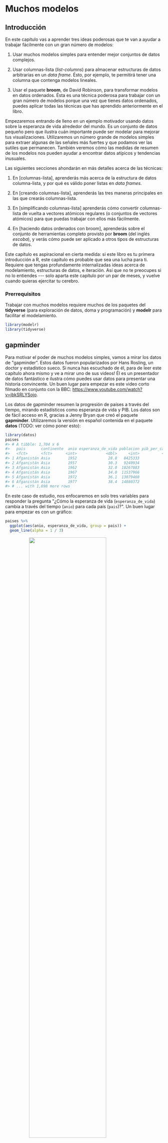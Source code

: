 
# Muchos modelos

## Introducción

En este capítulo vas a aprender tres ideas poderosas que te van a ayudar a trabajar fácilmente con un gran número de modelos:

1.  Usar muchos modelos simples para entender mejor conjuntos de datos complejos.

1.  Usar columnas-lista (_list-columns_) para almacenar estructuras de datos arbitrarias en un _data frame_.
    Ésto, por ejemplo, te permitirá tener una columna que contenga modelos lineales.
   
1.  Usar el paquete __broom__, de David Robinson, para transformar modelos en datos ordenados.
    Ésta es una técnica poderosa para trabajar con un gran número de modelos
    porque una vez que tienes datos ordenados, puedes aplicar todas las técnicas que 
    has aprendido anteriormente en el libro.

Empezaremos entrando de lleno en un ejemplo motivador usando datos sobre la esperanza de vida alrededor del mundo. Es un conjunto de datos pequeño pero que ilustra cuán importante puede ser modelar para mejorar tus visualizaciones. Utilizaremos un número grande de modelos simples para extraer algunas de las señales más fuertes y que podamos ver las sutiles que permanecen. También veremos cómo las medidas de resumen de los modelos nos pueden ayudar a encontrar datos atípicos y tendencias inusuales.

Las siguientes secciones ahondarán en más detalles acerca de las técnicas:

1. En [columnas-lista], aprenderás más acerca de la estructura de datos columna-lista,
   y por qué es válido poner listas en _data frames_.
   
1. En [creando columnas-lista], aprenderás las tres maneras principales en las que 
   crearás columnas-lista.
   
1. En [simplificando columnas-lista] aprenderás cómo convertir columnas-lista de vuelta
   a vectores atómicos regulares (o conjuntos de vectores atómicos) para que puedas trabajar
   con ellos más fácilmente.
   
1. En [haciendo datos ordenados con broom], aprenderás sobre el conjunto de herramientas completo
   provisto por __broom__ (del inglés _escoba_), y verás cómo puede ser aplicado a otros tipos de 
   estructuras de datos.

Este capítulo es aspiracional en cierta medida: si este libro es tu primera introducción a R, este capítulo es probable que sea una lucha para ti. Requiere que tengas profundamente internalizadas ideas acerca de modelamiento, estructuras de datos, e iteración. Así que no te preocupes si no lo entiendes --- solo aparta este capítulo por un par de meses, y vuelve cuando quieras ejercitar tu cerebro.

### Prerrequisitos

Trabajar con muchos modelos requiere muchos de los paquetes del __tidyverse__ (para exploración de datos, doma y programación) y __modelr__ para facilitar el modelamiento.


```r
library(modelr)
library(tidyverse)
```

## gapminder

Para motivar el poder de muchos modelos simples, vamos a mirar los datos de "gapminder". Estos datos fueron popularizados por Hans Rosling, un doctor y estadístico sueco. Si nunca has escuchado de él, para de leer este capítulo ahora mismo y ve a mirar uno de sus videos! Él es un presentador de datos fantástico e ilustra cómo puedes usar datos para presentar una historia convincente. Un buen lugar para empezar es este video corto filmado en conjunto con la BBC: <https://www.youtube.com/watch?v=jbkSRLYSojo>.

Los datos de gapminder resumen la progresión de países a través del tiempo, mirando estadísticos como esperanza de vida y PIB. Los datos son de fácil acceso en R, gracias a Jenny Bryan que creó el paquete __gapminder__. Utilizaremos la versión en español contenida en el paquete __datos__ (TODO: ver cómo poner esto):


```r
library(datos)
paises
#> # A tibble: 1,704 x 6
#>   pais       continente  anio esperanza_de_vida poblacion pib_per_capita
#>   <fct>      <fct>      <int>             <dbl>     <int>          <dbl>
#> 1 Afganistán Asia        1952              28.8   8425333           779.
#> 2 Afganistán Asia        1957              30.3   9240934           821.
#> 3 Afganistán Asia        1962              32.0  10267083           853.
#> 4 Afganistán Asia        1967              34.0  11537966           836.
#> 5 Afganistán Asia        1972              36.1  13079460           740.
#> 6 Afganistán Asia        1977              38.4  14880372           786.
#> # ... with 1,698 more rows
```

En este caso de estudio, nos enfocaremos en solo tres variables para responder la pregunta "¿Cómo la esperanza de vida (`esperanza_de_vida`) cambia a través del tiempo (`anio`) para cada país (`pais`)?". Un buen lugar para empezar es con un gráfico:


```r
paises %>%
  ggplot(aes(anio, esperanza_de_vida, group = pais)) +
  geom_line(alpha = 1 / 3)
```

<img src="model-many_files/figure-html/unnamed-chunk-3-1.png" width="70%" style="display: block; margin: auto;" />

Es un conjunto de datos pequeño: solo tiene ~1,700 observaciones y 3 variables. Pero aún así es difícil ver qué está pasando! En general, parece que la esperanza de vida ha estado mejorando en forma constante. Sin embargo, si miras de cerca, puedes notar algunos países que no siguen este patrón. ¿Cómo podemos hacer que esos países se vean más fácilmente?

Una forma es usar el mismo enfoque que en el último capítulo: hay una señal fuerte (en general crecimiento lineal) que hace difícil ver tendencias más sutiles. Separaremos estos factores estimando un modelo con una tendencia lineal. El modelo captura el crecimiento estable en el tiempo, y los residuos mostrarán lo que queda fuera.

Ya sabes cómo hacer eso si tenemos un solo país:


```r
nz <- filter(paises, pais == "Nueva Zelandia")
nz %>%
  ggplot(aes(anio, esperanza_de_vida)) +
  geom_line() +
  ggtitle("Datos completos = ")

nz_mod <- lm(esperanza_de_vida ~ anio, data = nz)
nz %>%
  add_predictions(nz_mod) %>%
  ggplot(aes(anio, pred)) +
  geom_line() +
  ggtitle("Tendencia lineal + ")

nz %>%
  add_residuals(nz_mod) %>%
  ggplot(aes(anio, resid)) +
  geom_hline(yintercept = 0, colour = "white", size = 3) +
  geom_line() +
  ggtitle("Patrón restante")
```

<img src="model-many_files/figure-html/unnamed-chunk-4-1.png" width="33%" /><img src="model-many_files/figure-html/unnamed-chunk-4-2.png" width="33%" /><img src="model-many_files/figure-html/unnamed-chunk-4-3.png" width="33%" />

¿Cómo podemos ajustar fácilmente ese modelo para cada país?

### Datos anidados

Te puedes imaginar copiando y pegando ese código múltiples veces; pero ya has aprendido una mejor forma! Extrae el código en común con una función y repítelo usando una función map (TODO: no me queda claro que tenga sentido poner que el nombre de esta función venga del inglés, y no sé si ponerla en cursiva) de __purrr__. Este problema se estructura un poco diferente respecto a lo que has visto antes. En lugar de repetir una acción por cada variable, queremos repetirla para cada país, un subconjunto de filas. Para hacer eso, necesitamos una nueva estructura de datos: el __*data frame* anidado__ (_nested data frame_). Para crear un _data frame_ anidado empezamos con un _data frame_ agrupado, y lo "anidamos":


```r
por_pais <- paises %>%
  group_by(pais, continente) %>%
  nest()

por_pais
#> # A tibble: 142 x 3
#>   pais       continente data             
#>   <fct>      <fct>      <list>           
#> 1 Afganistán Asia       <tibble [12 × 4]>
#> 2 Albania    Europa     <tibble [12 × 4]>
#> 3 Argelia    África     <tibble [12 × 4]>
#> 4 Angola     África     <tibble [12 × 4]>
#> 5 Argentina  Américas   <tibble [12 × 4]>
#> 6 Australia  Oceanía    <tibble [12 × 4]>
#> # ... with 136 more rows
```

(Estoy haciendo un poco de trampa agrupando por `continente` y `pais` al mismo tiempo. Dado el `pais`, `continente` es fijo, así que no agrega ningún grupo más, pero es una forma fácil de llevarnos una variable adicional para el camino.)

Ésto crea un _data frame_ que tiene una fila por grupo (por país), y una columna bastante inusual: `data`. `data` es una lista de _data frames_ (o _tibbles_, para ser precisos). Esto parece una idea un poco loca: tenemos un _data frame_ con una columna que es una lista de otros _data frames_! Explicaré brevemente por qué pienso que es una buena idea.

La columna `data` es un poco difícil de examinar porque es una lista moderadamente complicada, y todavía estamos trabajando para tener buenas herramientas para explorar estos objetos. Desafortunadamente usar `str()` no es recomendable porque usualmente producirá un _output_ (salida de código) muy extenso. Pero si extraes un solo elemento de la columna `data` verás que contiene todos los datos para ese país (en este caso, Afganistán).


```r
por_pais$data[[1]]
#> # A tibble: 12 x 4
#>    anio esperanza_de_vida poblacion pib_per_capita
#>   <int>             <dbl>     <int>          <dbl>
#> 1  1952              28.8   8425333           779.
#> 2  1957              30.3   9240934           821.
#> 3  1962              32.0  10267083           853.
#> 4  1967              34.0  11537966           836.
#> 5  1972              36.1  13079460           740.
#> 6  1977              38.4  14880372           786.
#> # ... with 6 more rows
```

Nota la diferencia entre un _data frame_ agrupado estándar y un _data frame_ anidado: en un _data frame_ agrupado, cada fila es una observación; en un _data frame_ anidado, cada fila es un grupo. Otra forma de pensar en un conjunto de datos anidado es que ahora tenemos una meta-observación: una fila que representa todo el transcurso de tiempo para un país, en lugar de solo un punto en el tiempo.

### Columnas-lista

Ahora que tenemos nuestro _data frame_ anidado, estamos en una buena posición para ajustar algunos modelos. Tenemos una función para ajustar modelos:


```r
modelo_pais <- function(df) {
  lm(esperanza_de_vida ~ anio, data = df)
}
```

Y queremos aplicarlo a cada _data frame_. Los _data frames_ están en una lista, así que podemos usar `purrr::map()` para aplicar `modelo_pais` a cada elemento:


```r
modelos <- map(por_pais$data, modelo_pais)
```

Sin embargo, en lugar de dejar la lista de modelos como un objeto suelto, creo que es mejor almacenarlo como una columna en el _data frame_ `por_pais`. Almacenar objetos relacionados en columnas es una parte clave del valor de los _data frames_, y por eso pienso que las columnas-lista son tan buena idea. En el transcurso de nuetro trabajo con estos países, vamos a tener muchas listas donde tenemos un elemento por país. ¿Por qué no almacenarlos todos juntos en un _data frame_?

En otras palabras, en lugar de crear un nuevo objeto en el entorno global, vamos a crear una nueva variable en el _data frame_ `por_pais`. Ese es un trabajo para `dplyr::mutate()`:


```r
por_pais <- por_pais %>%
  mutate(modelo = map(data, modelo_pais))
por_pais
#> # A tibble: 142 x 4
#>   pais       continente data              modelo  
#>   <fct>      <fct>      <list>            <list>  
#> 1 Afganistán Asia       <tibble [12 × 4]> <S3: lm>
#> 2 Albania    Europa     <tibble [12 × 4]> <S3: lm>
#> 3 Argelia    África     <tibble [12 × 4]> <S3: lm>
#> 4 Angola     África     <tibble [12 × 4]> <S3: lm>
#> 5 Argentina  Américas   <tibble [12 × 4]> <S3: lm>
#> 6 Australia  Oceanía    <tibble [12 × 4]> <S3: lm>
#> # ... with 136 more rows
```

Esto tiene una gran ventaja: como todos los objetos relacionados están almacenados juntos, no necesitas manualmente mantenerlos sincronizados cuando filtras o reordenas. La semántica del _data frame_ se ocupa de esto por ti:


```r
por_pais %>%
  filter(continente == "Europa")
#> # A tibble: 30 x 4
#>   pais                 continente data              modelo  
#>   <fct>                <fct>      <list>            <list>  
#> 1 Albania              Europa     <tibble [12 × 4]> <S3: lm>
#> 2 Austria              Europa     <tibble [12 × 4]> <S3: lm>
#> 3 Bélgica              Europa     <tibble [12 × 4]> <S3: lm>
#> 4 Bosnia y Herzegovina Europa     <tibble [12 × 4]> <S3: lm>
#> 5 Bulgaria             Europa     <tibble [12 × 4]> <S3: lm>
#> 6 Croacia              Europa     <tibble [12 × 4]> <S3: lm>
#> # ... with 24 more rows
por_pais %>%
  arrange(continente, pais)
#> # A tibble: 142 x 4
#>   pais         continente data              modelo  
#>   <fct>        <fct>      <list>            <list>  
#> 1 Argelia      África     <tibble [12 × 4]> <S3: lm>
#> 2 Angola       África     <tibble [12 × 4]> <S3: lm>
#> 3 Benin        África     <tibble [12 × 4]> <S3: lm>
#> 4 Botswana     África     <tibble [12 × 4]> <S3: lm>
#> 5 Burkina Faso África     <tibble [12 × 4]> <S3: lm>
#> 6 Burundi      África     <tibble [12 × 4]> <S3: lm>
#> # ... with 136 more rows
```

Si tu lista de _data frames_ y lista de modelos fueran objetos separados, tienes (TODO: acá usaría "tendrías" pero no es lo que usa el original) que acordarte de que cuando reordenas o seleccionas un subconjunto de un vector, necesitas reordenar o seleccionar el subconjunto de todos los demás para mantenerlos sincronizados. Si te olvidas, tu código va a seguir funcionando, pero va a devolver la respuesta equivocada!

### Desanidando

Previamente calculamos los residuos de un único modelo con un conjunto de datos también único. Ahora tenemos 142 _data frames_ y 142 modelos. Para calcular los residuos, necesitamos llamar a la función `add_residuals()` (del inglés _adicionar residuos_) con cada par modelo-datos:


```r
por_pais <- por_pais %>%
  mutate(
    residuos = map2(data, modelo, add_residuals)
  )
por_pais
#> # A tibble: 142 x 5
#>   pais       continente data              modelo   residuos         
#>   <fct>      <fct>      <list>            <list>   <list>           
#> 1 Afganistán Asia       <tibble [12 × 4]> <S3: lm> <tibble [12 × 5]>
#> 2 Albania    Europa     <tibble [12 × 4]> <S3: lm> <tibble [12 × 5]>
#> 3 Argelia    África     <tibble [12 × 4]> <S3: lm> <tibble [12 × 5]>
#> 4 Angola     África     <tibble [12 × 4]> <S3: lm> <tibble [12 × 5]>
#> 5 Argentina  Américas   <tibble [12 × 4]> <S3: lm> <tibble [12 × 5]>
#> 6 Australia  Oceanía    <tibble [12 × 4]> <S3: lm> <tibble [12 × 5]>
#> # ... with 136 more rows
```

¿Pero cómo puedes graficar una lista de _data frames_? En lugar de luchar para contestar esa pregunta, transformemos la lista de _data frames_ de vuelta en un _data frame_ regular. Previamente usamos `nest()` (del inglés _anidar_) para transformar un _data frame_ regular en uno anidado, y ahora desanidamos con `unnest()`:


```r
residuos <- unnest(por_pais, residuos)
residuos
#> # A tibble: 1,704 x 7
#>   pais   continente  anio esperanza_de_vi… poblacion pib_per_capita   resid
#>   <fct>  <fct>      <int>            <dbl>     <int>          <dbl>   <dbl>
#> 1 Afgan… Asia        1952             28.8   8425333           779. -1.11  
#> 2 Afgan… Asia        1957             30.3   9240934           821. -0.952 
#> 3 Afgan… Asia        1962             32.0  10267083           853. -0.664 
#> 4 Afgan… Asia        1967             34.0  11537966           836. -0.0172
#> 5 Afgan… Asia        1972             36.1  13079460           740.  0.674 
#> 6 Afgan… Asia        1977             38.4  14880372           786.  1.65  
#> # ... with 1,698 more rows
```

Nota que cada columna regular está repetida una vez por cada fila en la columna anidada. 

Ahora tenemos un _data frame_ regular, podemos graficar los residuos:


```r
residuos %>%
  ggplot(aes(anio, resid)) +
  geom_line(aes(group = pais), alpha = 1 / 3) +
  geom_smooth(se = FALSE)
#> `geom_smooth()` using method = 'gam' and formula 'y ~ s(x, bs = "cs")'
```

<img src="model-many_files/figure-html/unnamed-chunk-13-1.png" width="70%" style="display: block; margin: auto;" />

Separar facetas por continente es particularmente revelador:
 

```r
residuos %>%
  ggplot(aes(anio, resid, group = pais)) +
  geom_line(alpha = 1 / 3) +
  facet_wrap(~ continente)
```

<img src="model-many_files/figure-html/unnamed-chunk-14-1.png" width="70%" style="display: block; margin: auto;" />

Parece que hemos perdido algunos patrones suaves. También hay algo interesante pasando en África: vemos algunos residuos muy grandes lo que sugiere que nuestro modelo no está ajustando muy bien. Exploraremos más eso en la próxima sección, atacando el problema desde un ángulo un poco diferente.

### Calidad del modelo

En lugar de examinar los residuos del modelo, podríamos examinar algunas medidas generales de la calidad del modelo. Aprendiste cómo calcular algunas medidas específicas en el capítulo anterior. Aquí mostraremos un enfoque diferente usando el paquete __broom__. El paquete __broom__ provee un conjunto de funciones generales para transformar modelos en datos ordenados. Aquí utilizaremos `broom::glance()` (del inglés _vistazo_) para extraer algunas métricas de la calidad del modelo. Si lo aplicamos a un modelo, obtenemos un _data frame_ con una única fila:


```r
broom::glance(nz_mod)
#> # A tibble: 1 x 11
#>   r.squared adj.r.squared sigma statistic p.value    df logLik   AIC   BIC
#> *     <dbl>         <dbl> <dbl>     <dbl>   <dbl> <int>  <dbl> <dbl> <dbl>
#> 1     0.954         0.949 0.804      205. 5.41e-8     2  -13.3  32.6  34.1
#> # ... with 2 more variables: deviance <dbl>, df.residual <int>
```

Podemos usar `mutate()` y `unnest()` para crear un _data frame_ con una fila por cada país:


```r
por_pais %>%
  mutate(glance = map(modelo, broom::glance)) %>%
  unnest(glance)
#> # A tibble: 142 x 16
#>   pais  continente data  modelo residuos r.squared adj.r.squared sigma
#>   <fct> <fct>      <lis> <list> <list>       <dbl>         <dbl> <dbl>
#> 1 Afga… Asia       <tib… <S3: … <tibble…     0.948         0.942 1.22 
#> 2 Alba… Europa     <tib… <S3: … <tibble…     0.911         0.902 1.98 
#> 3 Arge… África     <tib… <S3: … <tibble…     0.985         0.984 1.32 
#> 4 Ango… África     <tib… <S3: … <tibble…     0.888         0.877 1.41 
#> 5 Arge… Américas   <tib… <S3: … <tibble…     0.996         0.995 0.292
#> 6 Aust… Oceanía    <tib… <S3: … <tibble…     0.980         0.978 0.621
#> # ... with 136 more rows, and 8 more variables: statistic <dbl>,
#> #   p.value <dbl>, df <int>, logLik <dbl>, AIC <dbl>, BIC <dbl>,
#> #   deviance <dbl>, df.residual <int>
```

Este no es exactamente el _output_ que queremos, porque aún incluye todas las columnas que son una lista. Éste es el comportamiento por defecto cuando `unnest()` trabaja sobre _data frames_ con una única fila. Para suprimir esas columnas usamos `.drop = TRUE` (`drop`  — del inglés _descartar_):


```r
glance <- por_pais %>%
  mutate(glance = map(modelo, broom::glance)) %>%
  unnest(glance, .drop = TRUE)
glance
#> # A tibble: 142 x 13
#>   pais  continente r.squared adj.r.squared sigma statistic  p.value    df
#>   <fct> <fct>          <dbl>         <dbl> <dbl>     <dbl>    <dbl> <int>
#> 1 Afga… Asia           0.948         0.942 1.22      181.  9.84e- 8     2
#> 2 Alba… Europa         0.911         0.902 1.98      102.  1.46e- 6     2
#> 3 Arge… África         0.985         0.984 1.32      662.  1.81e-10     2
#> 4 Ango… África         0.888         0.877 1.41       79.1 4.59e- 6     2
#> 5 Arge… Américas       0.996         0.995 0.292    2246.  4.22e-13     2
#> 6 Aust… Oceanía        0.980         0.978 0.621     481.  8.67e-10     2
#> # ... with 136 more rows, and 5 more variables: logLik <dbl>, AIC <dbl>,
#> #   BIC <dbl>, deviance <dbl>, df.residual <int>
```

(Presta atención a las variables que no se imprimieron: hay mucha información útil allí.)

Con este _data frame_, podemos empezar a buscar modelos que no se ajustan bien:


```r
glance %>%
  arrange(r.squared)
#> # A tibble: 142 x 13
#>   pais  continente r.squared adj.r.squared sigma statistic p.value    df
#>   <fct> <fct>          <dbl>         <dbl> <dbl>     <dbl>   <dbl> <int>
#> 1 Ruan… África        0.0172      -0.0811   6.56     0.175   0.685     2
#> 2 Bots… África        0.0340      -0.0626   6.11     0.352   0.566     2
#> 3 Zimb… África        0.0562      -0.0381   7.21     0.596   0.458     2
#> 4 Zamb… África        0.0598      -0.0342   4.53     0.636   0.444     2
#> 5 Swaz… África        0.0682      -0.0250   6.64     0.732   0.412     2
#> 6 Leso… África        0.0849      -0.00666  5.93     0.927   0.358     2
#> # ... with 136 more rows, and 5 more variables: logLik <dbl>, AIC <dbl>,
#> #   BIC <dbl>, deviance <dbl>, df.residual <int>
```

Los peores modelos parecen estar todos en África. Vamos a chequear ésto con un gráfico. Tenemos un número relativamente chico de observaciones y una variable discreta, así que `geom_jitter()` (TODO: en inglés jitter es temblar o algo similar, pero no sé si estaría bien poner acá eso porque no es exactamente eso...) es efectiva:


```r
glance %>%
  ggplot(aes(continente, r.squared)) +
  geom_jitter(width = 0.5)
```

<img src="model-many_files/figure-html/unnamed-chunk-19-1.png" width="70%" style="display: block; margin: auto;" />

Podríamos quitar los países con un $R^2$ particularmente malo y graficar los datos:


```r
mal_ajuste <- filter(glance, r.squared < 0.25)

paises %>%
  semi_join(mal_ajuste, by = "pais") %>%
  ggplot(aes(anio, esperanza_de_vida, colour = pais)) +
  geom_line()
```

<img src="model-many_files/figure-html/unnamed-chunk-20-1.png" width="70%" style="display: block; margin: auto;" />

Vemos dos efectos principales aquí: las tragedias de la epidemia de VIH/SIDA y el genocidio de Ruanda.

### Ejercicios

1.  Una tendencia lineal parece ser demasiado simple para la tendencia general.
    ¿Puedes hacerlo mejor con un polinomio cuadrático? ¿Cómo puedes interpretar
    el coeficiente del término cuadrático? (Pista: puedes querer transformar
    `year` para que tenga media cero.)

1.  Explora otros métodos para visualizar la distribución del $R^2$ por
    continente. Puedes querer probar el paquete __ggbeeswarm__, que provee 
    métodos similares para evitar superposiciones como jitter, pero usa métodos
    determinísticos.

1.  Para crear el último gráfico (mostrando los datos para los países con los
    peores ajustes del modelo), precisamos dos pasos: creamos un _data frame_ con
    una fila por país y después hicimos un _semi-join_ (del inglés _semi juntar_) (TODO: deberíamos aclarar algo?) al conjunto de datos original.
    Es posible evitar este _join_ si usamos `unnest()` en lugar de 
    `unnest(.drop = TRUE)`. ¿Cómo?

## Columnas-lista

Ahora que has visto un flujo de trabajo básico para manejar muchos modelos, vamos a sumergirnos en algunos detalles. En esta sección, exploraremos en más detalle la estructura de datos columna-lista. Solo recientemente es que he comenzado a apreciar realmente la idea de la columna-lista. Esta estructura está implícita en la definición de _data frame_: un _data frame_ es una lista nombrada de vectores de igual largo. Una lista es un vector, así que siempre ha sido legítimo usar una lista como una columna de un _data frame_. Sin embargo, R base no hace las cosas fáciles para crear columnas-lista, y `data.frame()` trata a la lista como una lista de columnas:


```r
data.frame(x = list(1:3, 3:5))
#>   x.1.3 x.3.5
#> 1     1     3
#> 2     2     4
#> 3     3     5
```

Puedes prevenir que `data.frame()` haga esto con `I()`, pero el resultado no se imprime particularmente bien:


```r
data.frame(
  x = I(list(1:3, 3:5)),
  y = c("1, 2", "3, 4, 5")
)
#>         x       y
#> 1 1, 2, 3    1, 2
#> 2 3, 4, 5 3, 4, 5
```

_Tibble_ mitiga este problema siendo más perezoso (TODO: lazier) (`tibble()` no modifica sus _inputs_) y proporcionando un mejor método de impresión:


```r
tibble(
  x = list(1:3, 3:5),
  y = c("1, 2", "3, 4, 5")
)
#> # A tibble: 2 x 2
#>   x         y      
#>   <list>    <chr>  
#> 1 <int [3]> 1, 2   
#> 2 <int [3]> 3, 4, 5
```

Es incluso más fácil con `tribble()` ya que automáticamente puede interpretar que necesitas una lista:


```r
tribble(
  ~ x, ~ y,
  1:3, "1, 2",
  3:5, "3, 4, 5"
)
#> # A tibble: 2 x 2
#>   x         y      
#>   <list>    <chr>  
#> 1 <int [3]> 1, 2   
#> 2 <int [3]> 3, 4, 5
```

Columnas-lista son usualmente más útiles como estructuras de datos intermedias. Es difícil trabajar con ellas directamente, porque la mayoría de las funciones de R trabajan con vectores atómicos o _data frames_, pero la ventaja de mantener ítems relacionados juntos en un _data frame_ hace que valga la pena un poco de molestia.

Generalmente hay tres partes de un _pipeline_ (del inglés _tubería_) efectivo de columnas-lista:

1.  Creas la columna-lista usando uno entre `nest()`, `summarise()` + `list()`,
    o `mutate()` + una función map, como se describió en [Creando columnas-lista].

1.  Creas otra columna-lista intermedia transformando columnas lista 
    existentes con `map()`, `map2()` o `pmap()`. Por ejemplo, 
    en el caso de estudio de arriba, creamos una columna-lista de modelos transformando
    una columna-lista de _data frames_.
    
1.  Simplificas la columna-lista de vuelta en un _data frame_ o vector atómico,
    como se describió en [Simplificando columnas-lista].

## Creando columnas-lista

Típicamente, no crearás columnas-lista con `tibble()`. En cambio, las crearás a partir de columnas regulares, usando uno de tres métodos: 

1.  Con `tidyr::nest()` para convertir un _data frame_ agrupado en uno anidado
    donde tengas columnas-lista de _data frames_.
    
1.  Con `mutate()` y funciones vectorizadas que retornan una lista.

1.  Con `summarise()` y funciones de resumen que retornan múltiples resultados.

Alternativamente, podrías crearlas a partir de una lista nombrada, usando `tibble::enframe()`.

Generalmente, cuando creas columnas-lista, debes asegurarte de que sean homogéneas: cada elemento debe contener el mismo tipo de cosa. No hay chequeos para asegurarte de que sea así, pero si usas __purrr__ y recuerdas lo que aprendiste sobre funciones de tipo estable (TODO: type-stable functions), encontrarás que eso pasa naturalmente.

### Con anidación

`nest()` crea un _data frame_ anidado, que es un _data frame_ con una columna-lista de _data frames_. En un _data frame_ anidado cada fila es una meta-observación: las otras columnas son variables que definen la observación (como país y continente arriba), y la columna-lista de _data frames_ tiene las observaciones individuales que construyen la meta-observación.

Hay dos formas de usar `nest()`. Hasta ahora has visto cómo usarlo con un _data frame_ agrupado. Cuando se aplica a un _data frame_ agrupado, `nest()` mantiene las columnas que agrupan tal cual, y envuelve todo lo demás en la columna-lista:


```r
paises %>%
  group_by(pais, continente) %>%
  nest()
#> # A tibble: 142 x 3
#>   pais       continente data             
#>   <fct>      <fct>      <list>           
#> 1 Afganistán Asia       <tibble [12 × 4]>
#> 2 Albania    Europa     <tibble [12 × 4]>
#> 3 Argelia    África     <tibble [12 × 4]>
#> 4 Angola     África     <tibble [12 × 4]>
#> 5 Argentina  Américas   <tibble [12 × 4]>
#> 6 Australia  Oceanía    <tibble [12 × 4]>
#> # ... with 136 more rows
```

También lo puedes usar en un _data frame_ no agrupado, especificando cuáles columnas quieres anidar:


```r
paises %>%
  nest(anio:pib_per_capita)
#> # A tibble: 142 x 3
#>   pais       continente data             
#>   <fct>      <fct>      <list>           
#> 1 Afganistán Asia       <tibble [12 × 4]>
#> 2 Albania    Europa     <tibble [12 × 4]>
#> 3 Argelia    África     <tibble [12 × 4]>
#> 4 Angola     África     <tibble [12 × 4]>
#> 5 Argentina  Américas   <tibble [12 × 4]>
#> 6 Australia  Oceanía    <tibble [12 × 4]>
#> # ... with 136 more rows
```

### A partir de funciones vectorizadas

Algunas funciones útiles toman un vector atómico y retornan una lista. Por ejemplo, en [strings] (TODO: chequear cómo se llama el capítulo en español) aprendiste `stringr::str_split()` que toma un vector de caracteres y retorna una lista de vectores de caracteres. Si lo usas dentro de mutate (TODO: no sé si ponerlo en cursiva o dejarlo como el original), obtendrás una columna-lista:


```r
df <- tribble(
  ~ x1,
  "a,b,c",
  "d,e,f,g"
)

df %>%
  mutate(x2 = stringr::str_split(x1, ","))
#> # A tibble: 2 x 2
#>   x1      x2       
#>   <chr>   <list>   
#> 1 a,b,c   <chr [3]>
#> 2 d,e,f,g <chr [4]>
```

`unnest()` sabe cómo manejar estas listas de vectores:


```r
df %>%
  mutate(x2 = stringr::str_split(x1, ",")) %>%
  unnest()
#> # A tibble: 7 x 2
#>   x1      x2   
#>   <chr>   <chr>
#> 1 a,b,c   a    
#> 2 a,b,c   b    
#> 3 a,b,c   c    
#> 4 d,e,f,g d    
#> 5 d,e,f,g e    
#> 6 d,e,f,g f    
#> # ... with 1 more row
```

(Si usas mucho este patrón, asegúrate de chequear `tidyr::separate_rows()` (del inglés _separar filas_) que es un _wrapper_ (TODO: cuando esté el capítulo de Joshua poner explicación) alrededor de este patrón común).

Otro ejemplo de este patrón es usar `map()`, `map2()`, `pmap()` de __purrr__. Por ejemplo, podríamos tomar el ejemplo final de [Invoking different functions] (TODO: chequear nombre en español) y reescribirlo usando `mutate()`:


```r
sim <- tribble(
  ~ f, ~ params,
  "runif", list(min = -1, max = 1),
  "rnorm", list(sd = 5),
  "rpois", list(lambda = 10)
)

sim %>%
  mutate(sims = invoke_map(f, params, n = 10))
#> # A tibble: 3 x 3
#>   f     params     sims      
#>   <chr> <list>     <list>    
#> 1 runif <list [2]> <dbl [10]>
#> 2 rnorm <list [1]> <dbl [10]>
#> 3 rpois <list [1]> <int [10]>
```

Nota que técnicamente `sim` no es homogénea porque contiene vectores con tipo de datos dobles así como enteros (TODO: both double and integer vectors). Sin embargo, es probable que ésto no cause muchos problemas porque ambos vectores son numéricos.

### A partir de medidas de resumen con más de un valor

Una restricción de `summarise()` es que solo funciona con funciones de resumen que retornan un único valor. Eso significa que no puedes usarlo con funciones como `quantile()` que retorna un vector de largo arbitrario:


```r
mtautos %>%
  group_by(cilindros) %>%
  summarise(q = quantile(millas))
#> Error in summarise_impl(.data, dots): Column `q` must be length 1 (a summary value), not 5
```

Sin embargo, puedes envolver el resultado en una lista! Esto obedece el contrato de `summarise()`, porque cada resumen ahora es una lista (un vector) de largo 1.


```r
mtautos %>%
  group_by(cilindros) %>%
  summarise(q = list(quantile(millas)))
#> # A tibble: 3 x 2
#>   cilindros q        
#>       <dbl> <list>   
#> 1         4 <dbl [5]>
#> 2         6 <dbl [5]>
#> 3         8 <dbl [5]>
```

Para producir resultados útiles con unnest, también necesitarás capturar las probabilidades:


```r
probs <- c(0.01, 0.25, 0.5, 0.75, 0.99)
mtautos %>%
  group_by(cilindros) %>%
  summarise(p = list(probs), q = list(quantile(millas, probs))) %>%
  unnest()
#> # A tibble: 15 x 3
#>   cilindros     p     q
#>       <dbl> <dbl> <dbl>
#> 1         4  0.01  21.4
#> 2         4  0.25  22.8
#> 3         4  0.5   26  
#> 4         4  0.75  30.4
#> 5         4  0.99  33.8
#> 6         6  0.01  17.8
#> # ... with 9 more rows
```

### A partir de una lista nombrada

_Data frames_ con columnas-lista proveen una solución a un problema común: ¿qué haces si quieres iterar sobre el contenido de una lista y también sobre sus elementos? En lugar de tratar de juntar todo en un único objeto, usualmente es más fácil hacer un _data frame_: una columna puede contener los elementos y otra columna la lista. Una forma fácil de crear un _data frame_ como éste desde una lista es `tibble::enframe()`.  


```r
x <- list(
  a = 1:5,
  b = 3:4,
  c = 5:6
)

df <- enframe(x)
df
#> # A tibble: 3 x 2
#>   name  value    
#>   <chr> <list>   
#> 1 a     <int [5]>
#> 2 b     <int [2]>
#> 3 c     <int [2]>
```

La ventaja de esta estructura es que se generaliza de una forma relativamente sencilla - los nombres son útiles si tienes como metadata vectores de caracteres, pero no ayudan para otros tipos de datos o para múltiples vectores.

Ahora, si quieres iterar sobre los nombres y valores en paralelo, puedes usar `map2()`:


```r
df %>%
  mutate(
    smry = map2_chr(name, value, ~ stringr::str_c(.x, ": ", .y[1]))
  )
#> # A tibble: 3 x 3
#>   name  value     smry 
#>   <chr> <list>    <chr>
#> 1 a     <int [5]> a: 1 
#> 2 b     <int [2]> b: 3 
#> 3 c     <int [2]> c: 5
```

### Ejercicios

1.  Lista todas las funciones en las que puedas pensar que tomen como _input_ un vector atómico y 
    retornen una lista.
    
1.  Piensa en funciones de resumen útiles que, como `quantile()`, retornen
    múltiples valores.
    
1.  ¿Qué es lo que falta en el siguiente _data frame_? ¿Cómo `quantile()` retorna
    eso que falta? ¿Por qué eso no es tan útil aquí?


```r
mtautos %>%
  group_by(cilindros) %>%
  summarise(q = list(quantile(millas))) %>%
  unnest()
#> # A tibble: 15 x 2
#>   cilindros     q
#>       <dbl> <dbl>
#> 1         4  21.4
#> 2         4  22.8
#> 3         4  26  
#> 4         4  30.4
#> 5         4  33.9
#> 6         6  17.8
#> # ... with 9 more rows
```

1.  ¿Qué hace este código? ¿Por qué podría ser útil?


```r
mtautos %>%
  group_by(cilindros) %>%
  summarise_each(funs(list))
```

## Simplificando columnas-lista

Para aplicar las técnicas de manipulación de datos y visualización que has aprendido en este libro, necesitarás simplificar la columna-lista de vuelta a una columna regular (un vector atómico), o conjunto de columnas. La técnica que usarás para volver a una estructura más sencilla depende de si quieres un único valor por elemento, o múltiples valores.

1.  Si quieres un único valor, usa `mutate()` con `map_lgl()`, 
    `map_int()`, `map_dbl()`, y `map_chr()` para crear un vector atómico.
    
1.  Si quieres varios valores, usa `unnest()` para convertir columnas-lista de vuelta a
    columnas regulares, repitiendo las filas tantas veces como sea necesario.

Estas técnicas están descritas con más detalle abajo.

### Lista a vector

Si puedes reducir tu columna lista a un vector atómico entonces será una columna regular. Por ejemplo, siempre puedes resumir un objeto con su tipo y largo, por lo que este código funcionará sin importar cuál tipo de columna-lista tengas:


```r
df <- tribble(
  ~ x,
  letters[1:5],
  1:3,
  runif(5)
)

df %>% mutate(
  tipo = map_chr(x, typeof),
  largo = map_int(x, length)
)
#> # A tibble: 3 x 3
#>   x         tipo      largo
#>   <list>    <chr>     <int>
#> 1 <chr [5]> character     5
#> 2 <int [3]> integer       3
#> 3 <dbl [5]> double        5
```

Ésta es la misma información básica que obtienes del método por defecto de imprimir _tbl_ (TODO: esto se traduce?), pero ahora lo puedes usar para filtrar. Es una técnica útil si tienes listas heterogéneas, y quieres remover las partes que no te sirven.

No te olvides de los atajos de `map_*()` - puedes usar `map_chr(x, "manzana")` para extraer la cadena de caracteres almacenada en `manzana` para cada elemento de `x`. Ésto es útil para separar listas anidadas en columnas regulares. Usa el argumento `.null` para proveer un valor para usar si el elemento es un valor perdido (_missing_) (TODO: traducimos missing?) (en lugar de retornar `NULL`):


```r
df <- tribble(
  ~ x,
  list(a = 1, b = 2),
  list(a = 2, c = 4)
)
df %>% mutate(
  a = map_dbl(x, "a"),
  b = map_dbl(x, "b", .null = NA_real_)
)
#> # A tibble: 2 x 3
#>   x              a     b
#>   <list>     <dbl> <dbl>
#> 1 <list [2]>     1     2
#> 2 <list [2]>     2    NA
```

### Desanidando

`unnest()` trabaja repitiendo la columna regular una vez para cada elemento de la columna-lista. Por ejemplo, en el siguiente ejemplo sencillo repetimos la primera fila 4 veces (porque el primer elemento de `y` tiene largo cuatro), y la segunda fila una vez:


```r
tibble(x = 1:2, y = list(1:4, 1)) %>% unnest(y)
#> # A tibble: 5 x 2
#>       x     y
#>   <int> <dbl>
#> 1     1     1
#> 2     1     2
#> 3     1     3
#> 4     1     4
#> 5     2     1
```

Esto significa que no puedes simultáneamente desanidar dos columnas que contengan un número diferente de elementos:


```r
# Funciona, porque y y z tienen el mismo número de elementos en
# cada fila
df1 <- tribble(
  ~ x, ~ y, ~ z,
  1, c("a", "b"), 1:2,
  2, "c", 3
)
df1
#> # A tibble: 2 x 3
#>       x y         z        
#>   <dbl> <list>    <list>   
#> 1     1 <chr [2]> <int [2]>
#> 2     2 <chr [1]> <dbl [1]>
df1 %>% unnest(y, z)
#> # A tibble: 3 x 3
#>       x y         z
#>   <dbl> <chr> <dbl>
#> 1     1 a         1
#> 2     1 b         2
#> 3     2 c         3

# No funciona porque y y z tienen un número diferente de elementos
df2 <- tribble(
  ~ x, ~ y, ~ z,
  1, "a", 1:2,
  2, c("b", "c"), 3
)
df2
#> # A tibble: 2 x 3
#>       x y         z        
#>   <dbl> <list>    <list>   
#> 1     1 <chr [1]> <int [2]>
#> 2     2 <chr [2]> <dbl [1]>
df2 %>% unnest(y, z)
#> Error: All nested columns must have the same number of elements.
```

El mismo principio aplica al desanidar columnas-lista de _data frames_. Puedes desanidar múltiples columnas-lista siempre que todos los _data frames_ de cada fila tengan la misma cantidad de filas.

### Ejercicios

1.  ¿Por qué podría ser útil la función `lengths()` para crear columnas de 
    vectores atómicos a partir de columnas-lista?
    
1.  Lista los tipos de vectores más comúnes que se encuentran en un _data frame_. ¿Qué hace que las 
    listas sean diferentes?

## Haciendo datos ordenados con broom

El paquete __broom__ provee tres herramientas generales para transformar modelos en en _data frames_ ordenados:

1.  `broom::glance(modelo)` retorna una fila para cada modelo. Cada columna tiene una 
    medida de resumen del modelo: o bien una medida de la calidad del modelo, o complejidad, o 
    una combinación de ambos.
   
1.  `broom::tidy(modelo)` retorna una fila por cada coeficiente en el modelo. Cada 
    columna brinda información acerca de la estimación o su variabilidad.
    
1.  `broom::augment(modelo, datos)` retorna una fila por cada fila en `datos`, agregando
    valores adicionales como residuos, y estadísticos de influencia.
    
    
